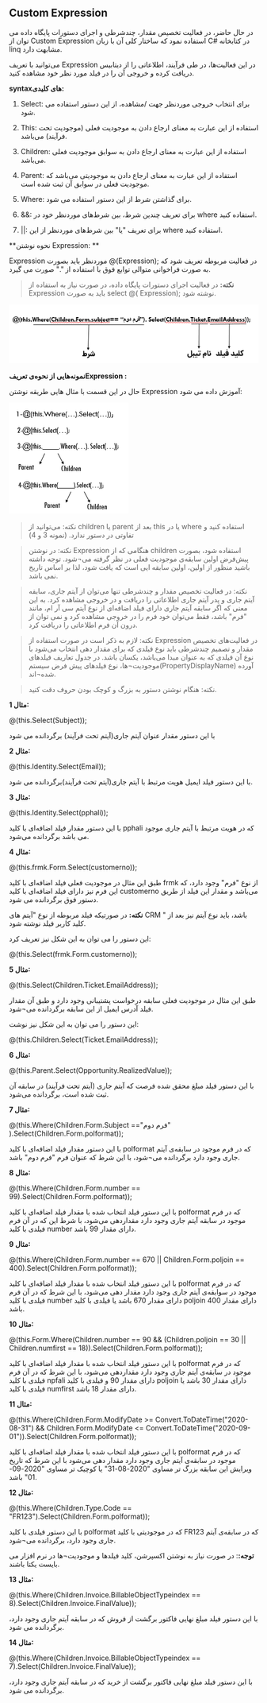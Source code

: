 ## Custom Expression

در حال حاضر، در فعالیت‌ تخصیص مقدار، چندشرطی و اجرای دستورات پایگاه داده می توان از  Custom Expression استفاده نمود که ساختار کلی آن با زبان C#  در کتابخانه linq مشابهت دارد.

می‌توانید با تعریف Expression در این فعالیت‌ها، در طی فرآیند، اطلاعاتی را از دیتابیس دریافت کرده و خروجی آن را در فیلد مورد نظر خود مشاهده کنید.

**syntaxهای کلیدی:**

1.	Select: برای انتخاب خروجی موردنظر جهت /مشاهده، از این دستور استفاده می شود.

2.	This: استفاده از این عبارت به معنای ارجاع دادن به موجودیت فعلی (موجودیت تحت فرآیند) می‌باشد.

3.	Children: استفاده از این عبارت به معنای ارجاع دادن به سوابق موجودیت فعلی می‌باشد.

4.	Parent: استفاده از این عبارت به معنای ارجاع دادن به موجودیتی می‌باشد که موجودیت فعلی در سوابق آن ثبت شده است.

5.	Where: برای گذاشتن شرط از این دستور استفاده می شود.

6.	&&: برای تعریف چندین شرط، بین شرط‌های موردنظر خود در where استفاده کنید.

7.	||: برای تعریف "یا" بین شرط‌های موردنظر از این where استفاده کنید. 

**نحوه نوشتن Expression: **

Expression موردنظر باید بصورت @(Expression);  در فعالیت مربوطه تعریف شود که به صورت فراخوانی متوالی توابع فوق با استفاده از "." صورت می گیرد.

> **نکته:** در فعالیت اجرای دستورات پایگاه داده، در صورت نیاز به استفاده از Expression باید به صورت   select @( Expression); نوشته شود.

![](sql1.png)

**نمونه‌هایی از نحوه‌ی تعریفExpression :**

حال در این قسمت با مثال هایی طریقه نوشتن Expression  آموزش داده می شود:

![](sql2.png)

> نکته: می‌توانید از children یا parent  بعد از this  یا در where  استفاده کنید و تفاوتی در دستور ندارد. (نمونه 3 و 4)

> نکته: در نوشتن Expression هنگامی که از children استفاده شود، بصورت پیش‌فرض اولین سابقه‌ی موجودیت فعلی در نظر گرفته می¬شود. توجه داشته باشید منظور از اولین، اولین سابقه ایی است که یافت شود، لذا بر اساس تاریخ نمی باشد.

> نکته: در فعالیت تخصیص مقدار و چندشرطی تنها می‌توان از آیتم جاری، سابقه آیتم جاری و پدر آیتم جاری اطلاعاتی را دریافت و در خروجی مشاهده کرد. به این معنی که اگر سابقه آیتم جاری دارای فیلد اضافه‌ای از نوع آیتم سی آر ام، مانند "فرم" باشد، فقط می‌توان خود فرم را در خروجی مشاهده کرد و نمی توان از درون آن فرم اطلاعاتی را دریافت کرد.

> نکته: لازم به ذکر است در صورت استفاده از Expression در فعالیت‌های تخصیص مقدار و تصمیم چندشرطی باید نوع فیلدی که برای مقدار دهی انتخاب می‌شود با نوع آن فیلدی که به عنوان مبدا می‌باشد، یکسان باشد. در جدول تعاریف فیلدهای موجودیت¬ها، نوع فیلدهای پیش فرض سیستم(PropertyDisplayName) آورده شده¬اند. 

> نکته: هنگام نوشتن دستور به بزرگ و کوچک بودن حروف دقت کنید.

**مثال 1:**

@(this.Select(Subject));

با این دستور مقدار عنوان آیتم جاری(آیتم تحت فرآیند) برگردانده می شود

**مثال 2:**

@(this.Identity.Select(Email));

با این دستور فیلد ایمیل هویت مرتبط با آیتم جاری(آیتم تحت فرآیند)برگردانده می شود.

**مثال 3:**

@(this.Identity.Select(pphali));

با این دستور مقدار فیلد اضافه‌ای با  کلید pphali که در هویت مرتبط با آیتم جاری موجود می باشد برگردانده می‌شود.

**مثال 4:**

@(this.frmk.Form.Select(customerno));

طبق این مثال در موجودیت فعلی فیلد اضافه‌ای با کلید frmk  از نوع "فرم" وجود دارد، که این فرم نیز دارای فیلد اضافه‌ای با کلید customerno می‌باشد و مقدار این فیلد از طریق دستور فوق برگردانده می شود.

**نکته:** در صورتیکه فیلد مربوطه از نوع "آیتم های CRM " باشد، باید نوع آیتم نیز بعد از کلید کاربر فیلد نوشته شود.

این دستور را می توان به این شکل نیز تعریف کرد: 

@(this.Select(frmk.Form.customerno));

**مثال 5:**

@(this.Select(Children.Ticket.EmailAddress)); 

طبق این مثال در موجودیت فعلی سابقه درخواست پشتیبانی وجود دارد و طبق آن مقدار فیلد آدرس ایمیل از این سابقه برگردانده می¬شود.

این دستور را می توان به این شکل نیز نوشت:

@(this.Children.Select(Ticket.EmailAddress));

**مثال 6:**

@(this.Parent.Select(Opportunity.RealizedValue));

با این دستور فیلد مبلغ محقق شده فرصت که آیتم جاری (آیتم تحت فرآیند) در سابقه آن ثبت شده است، برگردانده می‌شود.

**مثال 7:** 

@(this.Where(Children.Form.Subject =="فرم دوم" ).Select(Children.Form.polformat));

با این دستور مقدار فیلد اضافه‌ای با کلید polformat که در فرم موجود در سابقه‌ی آیتم جاری وجود دارد برگردانده می¬شود، با این شرط که عنوان فرم "فرم دوم" باشد. 


**مثال 8:**

@(this.Where(Children.Form.number == 99).Select(Children.Form.polformat));

با این دستور فیلد انتخاب شده با مقدار فیلد اضافه‌ای با کلید polformat که در فرم موجود در سابقه آیتم جاری وجود دارد مقداردهی می‌شود، با شرط این که در آن فرم فیلدی با کلید number  دارای مقدار 99 باشد.

**مثال 9:**

@(this.Where(Children.Form.number == 670 || Children.Form.poljoin == 400).Select(Children.Form.polformat));

با این دستور فیلد انتخاب شده با مقدار فیلد اضافه‌ای با کلید polformat که در فرم موجود در سوابقه‌ی آیتم جاری وجود دارد مقدار دهی می‌شود، با این شرط که در آن فرم فیلدی با کلید number دارای مقدار 670 باشد یا فیلدی با کلید poljoin دارای مقدار 400 باشد. 

**مثال 10:**

@(this.Form.Where(Children.number == 90 && (Children.poljoin == 30 || Children.numfirst == 18)).Select(Children.Form.polformat));

با این دستور فیلد انتخاب شده با مقدار فیلد اضافه‌ای با کلید polformat که در فرم موجود در سابقه‌ی آیتم جاری وجود دارد مقداردهی می‌شود، با این شرط که در آن فرم فیلدی با کلید npfali دارای مقدار 90  و فیلدی با کلید poljoin دارای مقدار 30 باشد یا فیلدی با کلید numfirst دارای مقدار 18 باشد. 

**مثال 11:** 

@(this.Where(Children.Form.ModifyDate >= Convert.ToDateTime("2020-08-31") && Children.Form.ModifyDate <= Convert.ToDateTime("2020-09-01")).Select(Children.Form.polformat));

با این دستور فیلد انتخاب شده با مقدار فیلد اضافه‌ای با کلید polformat که در فرم موجود در سابقه‌ی آیتم جاری وجود دارد مقدار دهی می‌شود با این شرط که تاریخ ویرایش این سابقه بزرگ تر مساوی "2020-08-31" یا کوچیک تر مساوی "2020-09-01" باشد.

**مثال 12:**

@(this.Where(Children.Type.Code == "FR123").Select(Children.Form.polformat));

با این دستور فیلدی با کلید polformat که در موجودیتی با کلید FR123 که در سابقه‌ی آیتم جاری وجود دارد، برگردانده می¬شود.

**توجه:**: در صورت نیاز به نوشتن اکسپرشن، کلید فیلدها و موجودیت¬ها در نرم افزار می بایست یکتا باشند. 

**مثال 13:**

@(this.Where(Children.Invoice.BillableObjectTypeindex == 8).Select(Children.Invoice.FinalValue));

با این دستور فیلد مبلغ نهایی فاکتور برگشت از فروش که در سابقه آیتم جاری وجود دارد، برگردانده می شود.

**مثال 14:**

@(this.Where(Children.Invoice.BillableObjectTypeindex == 7).Select(Children.Invoice.FinalValue));

با این دستور فیلد مبلغ نهایی فاکتور برگشت از خرید که در سابقه آیتم جاری وجود دارد، برگردانده می شود.

